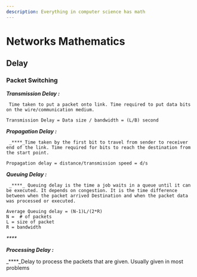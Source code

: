 ```yaml
---
description: Everything in computer science has math
---
```


# Networks Mathematics

## Delay 

### Packet Switching

_**Transmission Delay :**_ 

     Time taken to put a packet onto link. Time required to put data bits on the wire/communication medium.

```text
Transmission Delay = Data size / bandwidth = (L/B) second
```



_**Propagation Delay :**_

     _****_Time taken by the first bit to travel from sender to receiver end of the link. Time required for bits to reach the destination from the start point.

```text
Propagation delay = distance/transmission speed = d/s
```



_**Queuing Delay :**_ 

     _****_ Queuing delay is the time a job waits in a queue until it can be executed. It depends on congestion. It is the time difference between when the packet arrived Destination and when the packet data was processed or executed. 

```text
Average Queuing delay = (N-1)L/(2*R)
N =  # of packets
L = size of packet
R = bandwidth
```

 _****_

_**Processing Delay :**_ 

  _****_Delay to process the packets that are given. Usually given in most problems




